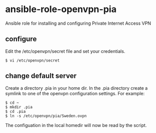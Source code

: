 # ansible-role-openvpn-pia
Ansible role for installing and configuring Private Internet Access VPN

## configure
Edit the /etc/openvpn/secret file and set your credentials.
```
$ vi /etc/openvpn/secret
```

## change default server
Create a directory .pia in your home dir. In the .pia directory create
a symlink to one of the openvpn configuration settings. For example:
```
$ cd ~
$ mkdir .pia
$ cd .pia
$ ln -s /etc/openvpn/pia/Sweden.ovpn
```
The configuation in the local homedir will now be read by the script.
